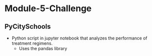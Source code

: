 # Module-5-Challenge

## PyCitySchools
+ Python script in jupyter notebook that analyzes the performance of treatment regimens.
  + Uses the pandas library
